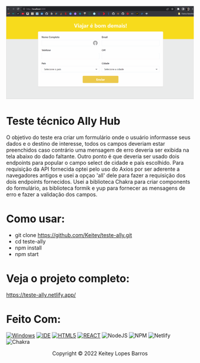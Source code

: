 <img src="public/gif/ally.gif" alt="Teste técnico Ally">

# Teste técnico Ally Hub

O objetivo do teste era criar um formulário onde o usuário informasse seus dados e o destino de interesse, todos os campos deveriam estar preenchidos caso contrário uma mensagem de erro deveria ser exibida na tela abaixo do dado faltante. Outro ponto é que deveria ser usado dois endpoints para popular o campo select de cidade e país escolhido.
Para requisição da API fornecida optei pelo uso do Axios por ser aderente a navegadores antigos e usei a opçao 'all' dele para fazer a requisição dos dois endpoints fornecidos.
Usei a biblioteca Chakra para criar components do formulário, as biblioteca formik e yup para fornecer as mensagens de erro e fazer a validação dos campos.

# Como usar:

 * git clone https://github.com/Keitey/teste-ally.git
 * cd  teste-ally
 * npm install
 * npm start

 # Veja o projeto completo:
https://teste-ally.netlify.app/

# Feito Com:
 
 [![Windows](https://img.shields.io/badge/Windows-0078D6?style=for-the-badge&logo=windows&logoColor=white)](https://www.microsoft.com/pt-br/windows/get-windows-10)
[![IDE](https://img.shields.io/badge/Visual_studio_code-0078D4?style=for-the-badge&logo=visual%20studio%20code&logoColor=white)](https://code.visualstudio.com/)
[![HTML5](https://img.shields.io/badge/HTML5-E34F26?style=for-the-badge&logo=html5&logoColor=white)](https://developer.mozilla.org/pt-BR/docs/Web/HTML)
[![REACT](https://img.shields.io/badge/React-20232A?style=for-the-badge&logo=react&logoColor=61DAFB)](https://developer.mozilla.org/pt-BR/docs/Web/React)
![NodeJS](https://img.shields.io/badge/node.js-6DA55F?style=for-the-badge&logo=node.js&logoColor=white)
![NPM](https://img.shields.io/badge/NPM-%23000000.svg?style=for-the-badge&logo=npm&logoColor=white)
![Netlify](https://img.shields.io/badge/netlify-%23000000.svg?style=for-the-badge&logo=netlify&logoColor=#00C7B7)
![Chakra](https://img.shields.io/badge/chakra-%234ED1C5.svg?style=for-the-badge&logo=chakraui&logoColor=white)

<p align="center">Copyright © 2022 Keitey Lopes Barros</p>
 
